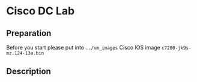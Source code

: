 # Cisco DC Lab

## Preparation

Before you start please put into `../vm_images` Cisco IOS image `c7200-jk9s-mz.124-13a.bin`

## Description


